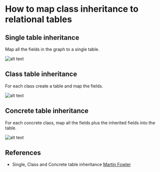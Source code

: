 # How to map class inheritance to relational tables


## Single table inheritance
Map all the fields in the graph to a single table.
 
![alt text](https://ahoque.org/orm/single-table-inheritance.png "Single table inheritance")

## Class table inheritance
For each class create a table and map the fields.

![alt text](https://ahoque.org/orm/class-table-inheritance.png "Class table inheritance")


## Concrete table inheritance
For each concrete class, map all the fields plus the inherited fields into the table.

![alt text](https://ahoque.org/orm/concrete-class-table-inheritance.png "Concrete table inheritance")


## References
* Single, Class and Concrete table inheritance [Martin Fowler](https://martinfowler.com/eaaCatalog/index.html)
